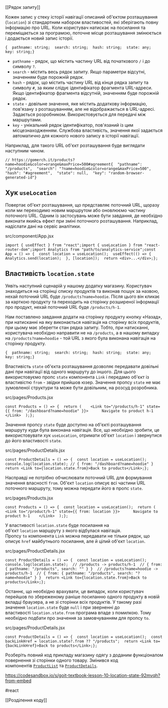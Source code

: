 [[Рядок запиту]]

Кожен запис у стеку історії навігації описаний об'єктом розташування (`location`) зі стандартним набором властивостей, які зберігають повну інформацію про URL. Коли користувач натискає на посилання та переміщається за програмою, поточне місце розташування змінюється і додається новий запис історії.

```
{  pathname: string;  search: string;  hash: string;  state: any;  key: string;}
```

-   `pathname` - рядок, що містить частину URL від початкового `/` і до символу `?`.
-   `search` - містить весь рядок запиту. Якщо параметри відсутні, значенням буде порожній рядок.
-   `hash` - рядок, що містить частину URL від кінця рядка запиту та символу `#`, за яким слідує ідентифікатор фрагмента URL-адреси. Якщо ідентифікатор фрагмента відсутній, значенням буде порожній рядок.
-   `state` - довільне значення, яке містить додаткову інформацію, пов'язану з розташуванням, але не відображається в URL-адресі. Задається розробником. Використовується для передачі між маршрутами.
-   `key` - унікальний рядок ідентифікатор, пов'язаний із цим місцезнаходженням. Службова властивість, значення якої задається автоматично для кожного нового запису в історії навігації.

Наприклад, для такого URL об'єкт розташування буде виглядати наступним чином.

```
// https://gomerch.it/products?name=hoodie&color=orange&maxPrice=500#agreement{  "pathname": "/products",  "search": "?name=hoodie&color=orange&maxPrice=500",  "hash": "#agreement",  "state": null,  "key": "random-browser-generated-id"}
```

## Хук `useLocation`[​](https://textbook.edu.goit.global/react-zr7b4k/v1/uk/docs/lesson-10/location#%D1%85%D1%83%D0%BA-uselocation "Пряме посилання на цей заголовок")

Повертає об'єкт розташування, що представляє поточний URL, щоразу коли ми переходимо новим маршрутом або оновлюємо частину поточного URL. Одним із застосувань може бути завдання, де необхідно виконати якийсь ефект при зміні поточного розташування. Наприклад, надіслати дані на сервіс аналітики.

src/component/App.jsx

```
import { useEffect } from "react";import { useLocation } from "react-router-dom";import Analytics from "path/to/analytics-service";const App = () => {  const location = useLocation();  useEffect(() => {    Analytics.send(location);  }, [location]);  return <div>...</div>;};
```

## Властивість `location.state`[​](https://textbook.edu.goit.global/react-zr7b4k/v1/uk/docs/lesson-10/location#%D0%B2%D0%BB%D0%B0%D1%81%D1%82%D0%B8%D0%B2%D1%96%D1%81%D1%82%D1%8C-locationstate "Пряме посилання на цей заголовок")

Уявіть наступний сценарій у нашому додатку магазину. Користувач знаходиться на сторінці списку продуктів та виконав пошук за назвою, нехай поточний URL буде `/products?name=hoodie`. Після цього він кликає за карткою продукту та переходить на сторінку розширеної інформації про продукт, нехай поточний URL буде `/products/h-1`.

Нам поставлено завдання додати на сторінку продукту кнопку «Назад», при натисканні на яку виконається навігація на сторінку всіх продуктів, при цьому має зберегти стан рядка запиту. Тобто, при натисканні, користувача необхідно направити не на `/products`, а в нашому випадку на `/products?name=hoodie` - той URL з якого була виконана навігація на сторінку продукту.

```
{  pathname: string;  search: string;  hash: string;  state: any;  key: string;}
```

Властивість `state` об'єкта розташування дозволяє передавати довільні дані при навігації від одного маршруту до іншого. Для цього використовуємо пропс `state` компонента `Link` і передамо об'єкт із властивістю `from` - звідки прийшов юзер. Значення пропсу `state` не має зумовленої структури та може бути довільним, на розсуд розробника.

src/pages/Products.jsx

```
const Products = () => {  return (    <Link to="/products/h-1" state={{ from: "/dashboard?name=hoodie" }}>      Navigate to product h-1    </Link>  );};
```

Значення пропсу `state` буде доступно на об'єкті розташування маршруту куди була виконана навігація. Все, що необхідно зробити, це використовувати хук `useLocation`, отримати об'єкт `location` і звернутися до його властивості `state`.

src/pages/ProductDetails.jsx

```
const ProductDetails = () => {  const location = useLocation();  console.log(location.state); // { from: "/dashboard?name=hoodie" }  return <Link to={location.state.from}>Back to products</Link>;};
```

Насправді не потрібно обчислювати поточний URL для формування значення власності `from`. Об'єкт `location` описує всі частини URL поточного маршруту, тому можна передати його в пропс `state`.

src/pages/Products.jsx

```
const Products = () => {  const location = useLocation();  return (    <Link to="/product/h-1" state={{ from: location }}>      Navigate to product h-1    </Link>  );};
```

У властивості `location.state` буде посилання на об'єкт `location` маршруту з якого відбулася навігація. Пропсу `to` компонента `Link` можна передавати не тільки рядок, що описує `href` майбутнього посилання, але й цілий об'єкт `location`.

src/pages/ProductDetails.jsx

```
const ProductDetails = () => {  const location = useLocation();  console.log(location.state);  // /products -> products/h-1  // { from: { pathname: "/products", search: "" } }  // /products?name=hoodie -> products/h-1  // { from: { pathname: "/products", search: "?name=hoodie" } }  return <Link to={location.state.from}>Back to products</Link>;};
```

Останнє, що необхідно врахувати, це випадок, коли користувач перейшов по збереженому раніше посиланню одного продукту в новій вкладці браузера, а не зі сторінки всіх продуктів. У такому разі значення `location.state` буде `null` і при зверненні до властивості `location.state.from` програма впаде з помилкою. Тому необхідно подбати про значення за замовчуванням для пропсу `to`.

src/pages/ProductDetails.jsx

```
const ProductDetails = () => {  const location = useLocation();  const backLinkHref = location.state?.from ?? "/products";  return <Link to={backLinkHref}>Back to products</Link>;};
```

Розберіть повний код прикладу магазину одягу з доданим функціоналом повернення зі сторінки одного товару. Змінився код компонентів [`ProductList`](https://codesandbox.io/s/goit-textbook-lesson-10-location-state-92mvqh?from-embed=&file=/src/components/ProductList.jsx) та [`ProductDetails`](https://codesandbox.io/s/goit-textbook-lesson-10-location-state-92mvqh?from-embed=&file=/src/pages/ProductDetails.jsx).


https://codesandbox.io/s/goit-textbook-lesson-10-location-state-92mvqh?from-embed

#react 


[[Розділення коду]]

